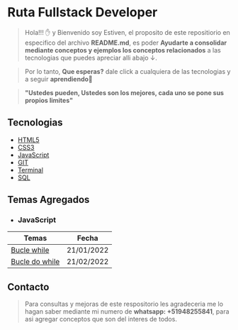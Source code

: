 # **Ruta Fullstack Developer**

> Hola!!! ✋ y Bienvenido soy Estiven, el proposito de este repositiorio en especifico del archivo **README.md**, es poder **Ayudarte a consolidar mediante conceptos y ejemplos los conceptos relacionados** a las tecnologias que puedes apreciar alli abajo ↓.

> Por lo tanto, **Que esperas?** dale click a cualquiera de las tecnologias y a seguir **aprendiendo**👨

> **"Ustedes pueden, Ustedes son los mejores, cada uno se pone sus propios limites"**

## **Tecnologias**

- [HTML5](./HTML5/HTML5.md)
- [CSS3](./CSS3/CSS3.md)
- [JavaScript](./JS/javascript.md)
- [GIT](./GIT/GIT.md)
- [Terminal](./terminal/Terminal.md)
- [SQL](./SQL/sql.md)

## **Temas Agregados**

- ### **JavaScript**

| Temas                                | Fecha      |
| ------------------------------------ | ---------- |
| [Bucle while](./JS/javascript.md)    | 21/01/2022 |
| [Bucle do while](./JS/javascript.md) | 21/02/2022 |

## **Contacto**

> Para consultas y mejoras de este respositorio les agradeceria me lo hagan saber mediante mi numero de **whatsapp: +51948255841**, para asi agregar conceptos que son del interes de todos.
